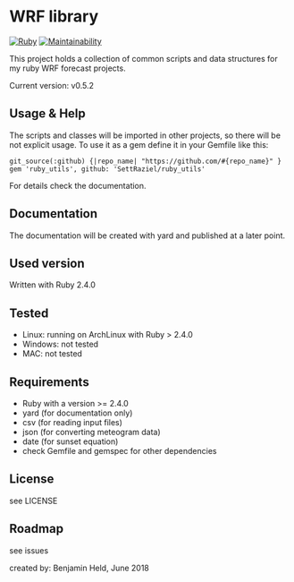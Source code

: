 # WRF library
[![Ruby](https://github.com/SettRaziel/wrf_library/actions/workflows/ruby.yml/badge.svg?branch=development)](https://github.com/SettRaziel/wrf_library/actions/workflows/ruby.yml)
[![Maintainability](https://api.codeclimate.com/v1/badges/8e22d6851e065fddf8a3/maintainability)](https://codeclimate.com/github/SettRaziel/wrf_library/maintainability)

This project holds a collection of common scripts and data structures for my ruby WRF forecast projects.

Current version: v0.5.2

## Usage & Help
The scripts and classes will be imported in other projects, so there will be not explicit usage.
To use it as a gem define it in your Gemfile like this: 
```
git_source(:github) {|repo_name| "https://github.com/#{repo_name}" }
gem 'ruby_utils', github: 'SettRaziel/ruby_utils'
```
For details check the documentation.

## Documentation
The documentation will be created with yard and published at a later point.

## Used version
Written with Ruby 2.4.0

## Tested
* Linux: running on ArchLinux with Ruby > 2.4.0
* Windows: not tested
* MAC: not tested

## Requirements
* Ruby with a version >= 2.4.0
* yard (for documentation only)
* csv (for reading input files)
* json (for converting meteogram data)
* date (for sunset equation)
* check Gemfile and gemspec for other dependencies

## License
see LICENSE

## Roadmap
see issues

created by: Benjamin Held, June 2018
